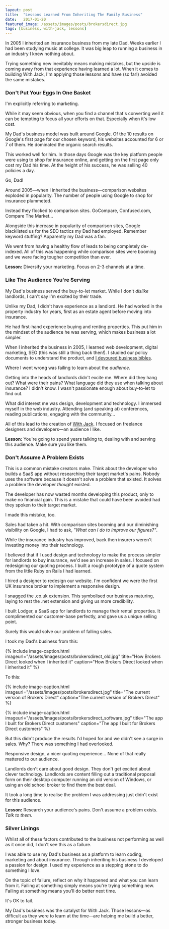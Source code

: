 ```yaml
---
layout: post
title:  "Lessons Learned From Inheriting The Family Business"
date:   2017-01-20
featured_image: /assets/images/posts/brokersdirect.jpg
tags: [business, with-jack, lessons]
---
```


In 2005 I inherited an insurance business from my late Dad. Weeks earlier I had been studying music at college. It was big leap to running a business in an industry I knew nothing about.

Trying something new inevitably means making mistakes, but the upside is coming away from that experience having learned a lot. When it comes to building With Jack, I'm applying those lessons and have (so far!) avoided the same mistakes. 

<h3>Don't Put Your Eggs In One Basket</h3>

I'm explicitly referring to marketing.

While it may seem obvious, when you find a channel that's converting well it can be tempting to focus all your efforts on that. Especially when it's low cost.

My Dad's business model was built around Google. Of the 10 results on Google's first page for our chosen keyword, his websites accounted for 6 or 7 of them. He dominated the organic search results.

This worked well for him. In those days Google was the key platform people were using to shop for insurance online, and getting on the first page only cost my Dad his time. At the height of his success, he was selling 40 policies a day.

Go, Dad!

Around 2005—when I inherited the business—comparison websites exploded in popularity. The number of people using Google to shop for insurance plummeted.

Instead they flocked to comparison sites. GoCompare, Confused.com, Compare The Market…

Alongside this increase in popularity of comparison sites, Google blacklisted us for the SEO tactics my Dad had employed. Remember keyword stuffing? Apparently my Dad was a fan.

We went from having a healthy flow of leads to being completely de-indexed. All of this was happening while comparison sites were booming and we were facing tougher competition than ever.

<strong>Lesson:</strong> Diversify your marketing. Focus on 2-3 channels at a time.

<h3>Like The Audience You're Serving</h3>

My Dad's business served the buy-to-let market. While I don't _dislike_ landlords, I can't say I'm excited by their trade.

Unlike my Dad, I didn't have experience as a landlord. He had worked in the property industry for years, first as an estate agent before moving into insurance.

He had first-hand experience buying and renting properties. This put him in the mindset of the audience he was serving, which makes business a lot simpler.

When I inherited the business in 2005, I learned web development, digital marketing, SEO (this was still a thing back then!). I studied our policy documents to understand the product, and <a href="https://uk.pinterest.com/insurancebyjack/books/">I devoured business bibles</a>.

Where I went wrong was failing to learn about the _audience_.

Getting into the heads of landlords didn't excite me. Where did they hang out? What were their pains? What language did they use when talking about insurance? I didn't know. I wasn't passionate enough about buy-to-let to find out.

What did interest me was design, development and technology. I immersed myself in the web industry. Attending (and speaking at) conferences, reading publications, engaging with the community…

All of this lead to the creation of <a href="https://withjack.co.uk">With Jack</a>. I focused on freelance designers and developers—an audience I like.

<strong>Lesson:</strong> You're going to spend years talking to, dealing with and serving this audience. Make sure you like them.

<h3>Don't Assume A Problem Exists</h3>

This is a common mistake creators make. Think about the developer who builds a SaaS app without researching their target market's pains. Nobody uses the software because it doesn't solve a problem that existed. It solves a problem the developer _thought_ existed.

The developer has now wasted months developing this product, only to make no financial gain. This is a mistake that could have been avoided had they spoken to their target market.

I made this mistake, too.

Sales had taken a hit. With comparison sites booming and our diminishing visibility on Google, I had to ask, _"What can I do to improve our figures?"_.

While the insurance industry has improved, back then insurers weren't investing money into their technology.

I believed that if I used design and technology to make the process simpler for landlords to buy insurance, we'd see an increase in sales. I focused on redesigning our quoting process. I built a rough prototype of a quote system from the little Ruby on Rails I had learned.

I hired a designer to redesign our website. I'm confident we were the first UK insurance broker to implement a responsive design.

I snagged the .co.uk extension. This symbolised our business maturing, laying to rest the .net extension and giving us more credibility.

I built Lodger, a SaaS app for landlords to manage their rental properties. It complimented our customer-base perfectly, and gave us a unique selling point.

Surely this would solve our problem of falling sales.

I took my Dad's business from this:

{% include image-caption.html imageurl="/assets/images/posts/brokersdirect_old.jpg" title="How Brokers Direct looked when I inherited it" caption="How Brokers Direct looked when I inherited it" %}

To this:

{% include image-caption.html imageurl="/assets/images/posts/brokersdirect.jpg" title="The current version of Brokers Direct" caption="The current version of Brokers Direct" %}

{% include image-caption.html imageurl="/assets/images/posts/brokersdirect_software.jpg" title="The app I built for Brokers Direct customers" caption="The app I built for Brokers Direct customers" %}

But this didn't produce the results I'd hoped for and we didn't see a surge in sales. Why? There was something I had overlooked.

Responsive design, a nicer quoting experience… None of that really mattered to our audience.

Landlords don't care about good design. They don't get excited about clever technology. Landlords are content filling out a traditional proposal form on their desktop computer running an old version of Windows, or using an old school broker to find them the best deal.

It took a long time to realise the problem I was addressing just didn't exist for this audience. 

<strong>Lesson:</strong> Research your audience's pains. Don't assume a problem exists. _Talk to them._

<h3>Silver Linings</h3>

Whilst all of these factors contributed to the business not performing as well as it once did, I don't see this as a failure.

I was able to use my Dad's business as a platform to learn coding, marketing and about insurance. Through inheriting his business I developed a passion for design. I used my experience as a stepping stone to do something I love.

On the topic of failure, reflect on why it happened and what you can learn from it. Failing at something simply means you're trying something new. Failing at something means you'll do better next time.

It's OK to fail.

My Dad's business was the catalyst for With Jack. Those lessons—as difficult as they were to learn at the time—are helping me build a better, stronger business today.